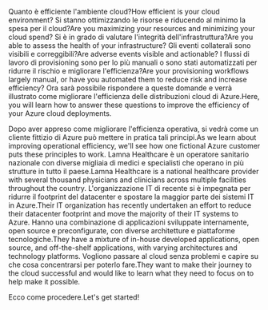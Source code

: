 <span data-ttu-id="2ab4f-101">Quanto è efficiente l'ambiente cloud?</span><span class="sxs-lookup"><span data-stu-id="2ab4f-101">How efficient is your cloud environment?</span></span> <span data-ttu-id="2ab4f-102">Si stanno ottimizzando le risorse e riducendo al minimo la spesa per il cloud?</span><span class="sxs-lookup"><span data-stu-id="2ab4f-102">Are you maximizing your resources and minimizing your cloud spend?</span></span> <span data-ttu-id="2ab4f-103">Si è in grado di valutare l'integrità dell'infrastruttura?</span><span class="sxs-lookup"><span data-stu-id="2ab4f-103">Are you able to assess the health of your infrastructure?</span></span> <span data-ttu-id="2ab4f-104">Gli eventi collaterali sono visibili e correggibili?</span><span class="sxs-lookup"><span data-stu-id="2ab4f-104">Are adverse events visible and actionable?</span></span> <span data-ttu-id="2ab4f-105">I flussi di lavoro di provisioning sono per lo più manuali o sono stati automatizzati per ridurre il rischio e migliorare l'efficienza?</span><span class="sxs-lookup"><span data-stu-id="2ab4f-105">Are your provisioning workflows largely manual, or have you automated them to reduce risk and increase efficiency?</span></span> <span data-ttu-id="2ab4f-106">Ora sarà possibile rispondere a queste domande e verrà illustrato come migliorare l'efficienza delle distribuzioni cloud di Azure.</span><span class="sxs-lookup"><span data-stu-id="2ab4f-106">Here, you will learn how to answer these questions to improve the efficiency of your Azure cloud deployments.</span></span>

<span data-ttu-id="2ab4f-107">Dopo aver appreso come migliorare l'efficienza operativa, si vedrà come un cliente fittizio di Azure può mettere in pratica tali principi.</span><span class="sxs-lookup"><span data-stu-id="2ab4f-107">As we learn about improving operational efficiency, we'll see how one fictional Azure customer puts these principles to work.</span></span> <span data-ttu-id="2ab4f-108">Lamna Healthcare è un operatore sanitario nazionale con diverse migliaia di medici e specialisti che operano in più strutture in tutto il paese.</span><span class="sxs-lookup"><span data-stu-id="2ab4f-108">Lamna Healthcare is a national healthcare provider with several thousand physicians and clinicians across multiple facilities throughout the country.</span></span> <span data-ttu-id="2ab4f-109">L'organizzazione IT di recente si è impegnata per ridurre il footprint del datacenter e spostare la maggior parte dei sistemi IT in Azure.</span><span class="sxs-lookup"><span data-stu-id="2ab4f-109">Their IT organization has recently undertaken an effort to reduce their datacenter footprint and move the majority of their IT systems to Azure.</span></span> <span data-ttu-id="2ab4f-110">Hanno una combinazione di applicazioni sviluppate internamente, open source e preconfigurate, con diverse architetture e piattaforme tecnologiche.</span><span class="sxs-lookup"><span data-stu-id="2ab4f-110">They have a mixture of in-house developed applications, open source, and off-the-shelf applications, with varying architectures and technology platforms.</span></span> <span data-ttu-id="2ab4f-111">Vogliono passare al cloud senza problemi e capire su che cosa concentrarsi per poterlo fare.</span><span class="sxs-lookup"><span data-stu-id="2ab4f-111">They want to make their journey to the cloud successful and would like to learn what they need to focus on to help make it possible.</span></span>  

<span data-ttu-id="2ab4f-112">Ecco come procedere.</span><span class="sxs-lookup"><span data-stu-id="2ab4f-112">Let's get started!</span></span>